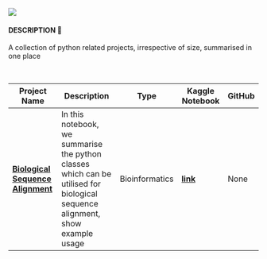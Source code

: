 ![](https://i.imgur.com/7JLI64T.jpg)

#### DESCRIPTION 📒 

A collection of python related projects, irrespective of size, summarised in one place

<br>

|Project Name| Description | Type | Kaggle Notebook | GitHub |
|-|-|-|-|-|
**[Biological Sequence Alignment](https://www.kaggle.com/code/shtrausslearning/bio-biological-sequence-alignment)** | In this notebook, we summarise the python classes which can be utilised for biological sequence alignment, show example usage | Bioinformatics | **[link](https://www.kaggle.com/code/shtrausslearning/bio-biological-sequence-alignment)** | None |



